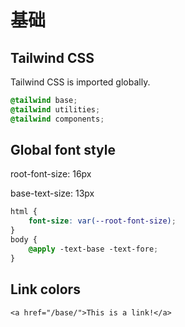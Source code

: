 # 基础

## Tailwind CSS

Tailwind CSS is imported globally.

```CSS
@tailwind base;
@tailwind utilities;
@tailwind components;
```

## Global font style

<p style="font-size:var(--root-font-size)">root-font-size: 16px</p>
<p style="font-size:1em">base-text-size: 13px</p>

```css
html {
    font-size: var(--root-font-size);
}
body {
    @apply -text-base -text-fore;
}
```

## Link colors

```html:example
<a href="/base/">This is a link!</a>
```
